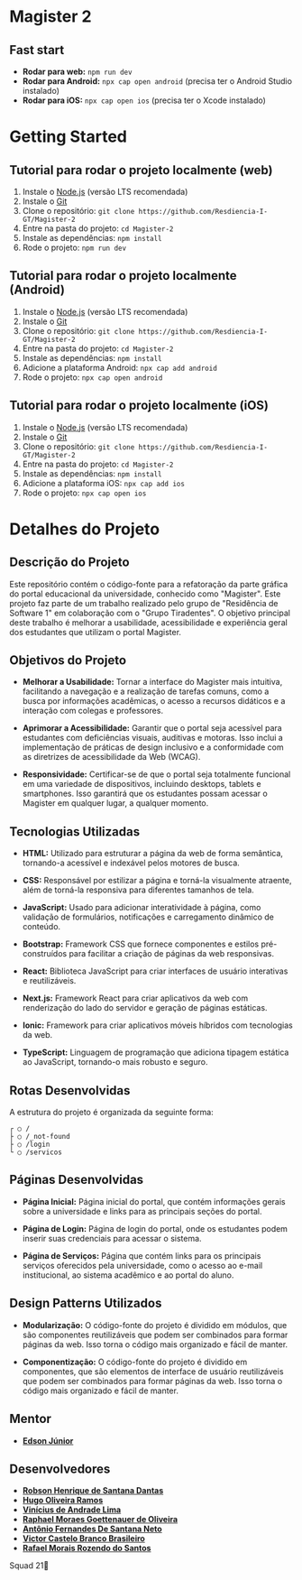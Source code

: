 # Magister 2
## Fast start
- **Rodar para web:** `npm run dev`
- **Rodar para Android:** `npx cap open android` (precisa ter o Android Studio instalado)
- **Rodar para iOS:** `npx cap open ios` (precisa ter o Xcode instalado)


# Getting Started
## Tutorial para rodar o projeto localmente (web)
1. Instale o [Node.js](https://nodejs.org/en/download/) (versão LTS recomendada)
2. Instale o [Git](https://git-scm.com/downloads)
3. Clone o repositório: `git clone https://github.com/Resdiencia-I-GT/Magister-2`
4. Entre na pasta do projeto: `cd Magister-2`
5. Instale as dependências: `npm install`
6. Rode o projeto: `npm run dev`

## Tutorial para rodar o projeto localmente (Android)
1. Instale o [Node.js](https://nodejs.org/en/download/) (versão LTS recomendada)
2. Instale o [Git](https://git-scm.com/downloads)
3. Clone o repositório: `git clone https://github.com/Resdiencia-I-GT/Magister-2`
4. Entre na pasta do projeto: `cd Magister-2`
5. Instale as dependências: `npm install`
6. Adicione a plataforma Android: `npx cap add android`
7. Rode o projeto: `npx cap open android`

## Tutorial para rodar o projeto localmente (iOS)
1. Instale o [Node.js](https://nodejs.org/en/download/) (versão LTS recomendada)
2. Instale o [Git](https://git-scm.com/downloads)
3. Clone o repositório: `git clone https://github.com/Resdiencia-I-GT/Magister-2`
4. Entre na pasta do projeto: `cd Magister-2`
5. Instale as dependências: `npm install`
6. Adicione a plataforma iOS: `npx cap add ios`
7. Rode o projeto: `npx cap open ios`

# Detalhes do Projeto
## Descrição do Projeto
Este repositório contém o código-fonte para a refatoração da parte gráfica do portal educacional da universidade, conhecido como "Magister". Este projeto faz parte de um trabalho realizado pelo grupo de "Residência de Software 1" em colaboração com o "Grupo Tiradentes". O objetivo principal deste trabalho é melhorar a usabilidade, acessibilidade e experiência geral dos estudantes que utilizam o portal Magister.

## Objetivos do Projeto
- **Melhorar a Usabilidade:** Tornar a interface do Magister mais intuitiva, facilitando a navegação e a realização de tarefas comuns, como a busca por informações acadêmicas, o acesso a recursos didáticos e a interação com colegas e professores.

- **Aprimorar a Acessibilidade:** Garantir que o portal seja acessível para estudantes com deficiências visuais, auditivas e motoras. Isso inclui a implementação de práticas de design inclusivo e a conformidade com as diretrizes de acessibilidade da Web (WCAG).

- **Responsividade:** Certificar-se de que o portal seja totalmente funcional em uma variedade de dispositivos, incluindo desktops, tablets e smartphones. Isso garantirá que os estudantes possam acessar o Magister em qualquer lugar, a qualquer momento.

## Tecnologias Utilizadas
- **HTML:** Utilizado para estruturar a página da web de forma semântica, tornando-a acessível e indexável pelos motores de busca.

- **CSS:** Responsável por estilizar a página e torná-la visualmente atraente, além de torná-la responsiva para diferentes tamanhos de tela.

- **JavaScript:** Usado para adicionar interatividade à página, como validação de formulários, notificações e carregamento dinâmico de conteúdo.

- **Bootstrap:** Framework CSS que fornece componentes e estilos pré-construídos para facilitar a criação de páginas da web responsivas.

- **React:** Biblioteca JavaScript para criar interfaces de usuário interativas e reutilizáveis.

- **Next.js:** Framework React para criar aplicativos da web com renderização do lado do servidor e geração de páginas estáticas.

- **Ionic:** Framework para criar aplicativos móveis híbridos com tecnologias da web.

- **TypeScript:** Linguagem de programação que adiciona tipagem estática ao JavaScript, tornando-o mais robusto e seguro.

## Rotas Desenvolvidas
A estrutura do projeto é organizada da seguinte forma:

    ┌ ○ /                                    
    ├ ○ /_not-found                         
    ├ ○ /login                              
    └ ○ /servicos                           

## Páginas Desenvolvidas
- **Página Inicial:** Página inicial do portal, que contém informações gerais sobre a universidade e links para as principais seções do portal.

- **Página de Login:** Página de login do portal, onde os estudantes podem inserir suas credenciais para acessar o sistema.

- **Página de Serviços:** Página que contém links para os principais serviços oferecidos pela universidade, como o acesso ao e-mail institucional, ao sistema acadêmico e ao portal do aluno.

## Design Patterns Utilizados
- **Modularização:** O código-fonte do projeto é dividido em módulos, que são componentes reutilizáveis que podem ser combinados para formar páginas da web. Isso torna o código mais organizado e fácil de manter.

- **Componentização:** O código-fonte do projeto é dividido em componentes, que são elementos de interface de usuário reutilizáveis que podem ser combinados para formar páginas da web. Isso torna o código mais organizado e fácil de manter.


## Mentor
- <a href="https://github.com/edsonlsjj">**Edson Júnior**</a>

## Desenvolvedores
- <a href="https://github.com/xxRobs">**Robson Henrique de Santana Dantas**</a>
- <a href="https://github.com/HugoORamos">**Hugo Oliveira Ramos**</a>
- <a href="https://github.com/Viniosk">**Vinícius de Andrade Lima**</a>
- <a href="https://github.com/RaphaelGoettenauer">**Raphael Moraes Goettenauer de Oliveira**</a>
- <a href="https://github.com/antonionetodeveloper">**Antônio Fernandes De Santana Neto**</a>
- <a href="https://github.com/victxrcb">**Victor Castelo Branco Brasileiro**</a>
- <a href="https://github.com/Raffadosantos">**Rafael Morais Rozendo do Santos**</a>

Squad 21🤘